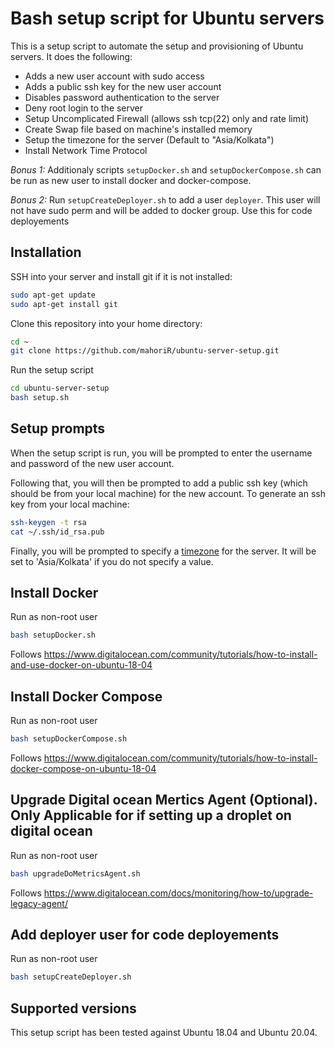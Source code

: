 # Bash setup script for Ubuntu servers

This is a setup script to automate the setup and provisioning of Ubuntu servers. It does the following:

* Adds a new user account with sudo access
* Adds a public ssh key for the new user account
* Disables password authentication to the server
* Deny root login to the server
* Setup Uncomplicated Firewall (allows ssh tcp(22) only and rate limit)
* Create Swap file based on machine's installed memory
* Setup the timezone for the server (Default to "Asia/Kolkata")
* Install Network Time Protocol

*Bonus 1:* Additionaly scripts `setupDocker.sh` and `setupDockerCompose.sh` can be run as new user to install docker and docker-compose.

*Bonus 2:* Run `setupCreateDeployer.sh` to add a user `deployer`. This user will not have sudo perm and will be added to docker group. Use this for code deployements

## Installation

SSH into your server and install git if it is not installed:

```bash
sudo apt-get update
sudo apt-get install git
```

Clone this repository into your home directory:

```bash
cd ~
git clone https://github.com/mahoriR/ubuntu-server-setup.git
```

Run the setup script

```bash
cd ubuntu-server-setup
bash setup.sh
```

## Setup prompts

When the setup script is run, you will be prompted to enter the username and password of the new user account.

Following that, you will then be prompted to add a public ssh key (which should be from your local machine) for the new account. To generate an ssh key from your local machine:

```bash
ssh-keygen -t rsa
cat ~/.ssh/id_rsa.pub
```

Finally, you will be prompted to specify a [timezone](https://en.wikipedia.org/wiki/List_of_tz_database_time_zones) for the server. It will be set to 'Asia/Kolkata' if you do not specify a value.

## Install Docker

Run as non-root user

```bash
bash setupDocker.sh
```

Follows <https://www.digitalocean.com/community/tutorials/how-to-install-and-use-docker-on-ubuntu-18-04>

## Install Docker Compose

Run as non-root user

```bash
bash setupDockerCompose.sh
```

Follows <https://www.digitalocean.com/community/tutorials/how-to-install-docker-compose-on-ubuntu-18-04>

## Upgrade Digital ocean Mertics Agent (Optional). Only Applicable for if setting up a droplet on digital ocean

Run as non-root user

```bash
bash upgradeDoMetricsAgent.sh
```

Follows <https://www.digitalocean.com/docs/monitoring/how-to/upgrade-legacy-agent/>

## Add deployer user for code deployements

Run as non-root user

```bash
bash setupCreateDeployer.sh
```

## Supported versions

This setup script has been tested against Ubuntu 18.04 and Ubuntu 20.04.
